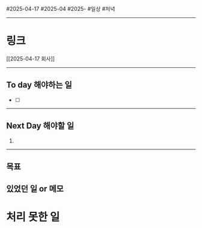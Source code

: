 #2025-04-17 #2025-04 #2025-
#일상 #저녁 

-------
# 링크
[[2025-04-17 회사]]

---
## To day 해야하는 일
- [ ] 

---
## Next Day 해야할 일
1. 

---

## 목표


## 있었던 일  or 메모


# 처리 못한 일